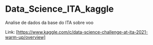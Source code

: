 # Data_Science_ITA_kaggle
Analise de dados da base do ITA sobre voo 

Link:  [https://www.kaggle.com/c/data-science-challenge-at-ita-2021-warm-up/overview]
